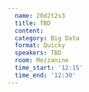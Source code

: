 ```yaml
---
  name: 20d2t2s3
  title: TBD
  content:
  category: Big Data
  format: Quicky
  speakers: TBD
  room: Mezzanine
  time_start: '12:15'
  time_end: '12:30'
---
```


